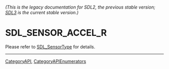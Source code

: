 ###### (This is the legacy documentation for SDL2, the previous stable version; [SDL3](https://wiki.libsdl.org/SDL3/) is the current stable version.)
# SDL_SENSOR_ACCEL_R

Please refer to [SDL_SensorType](SDL_SensorType) for details.

----
[CategoryAPI](CategoryAPI), [CategoryAPIEnumerators](CategoryAPIEnumerators)

